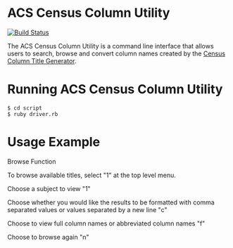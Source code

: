 # ACS Census Column Utility

[![Build Status](https://travis-ci.org/jersearls/acs-column-utility.svg?branch=master)](https://travis-ci.org/jersearls/acs-column-utility)

The ACS Census Column Utility is a command line interface that allows users to search,
browse and convert column names created by the
[Census Column Title Generator](https://github.com/jersearls/acs-census-title-generator).

# Running ACS Census Column Utility
```
$ cd script
$ ruby driver.rb

```

# Usage Example

Browse Function

To browse available titles, select "1" at the top level menu.

Choose a subject to view "1"

Choose whether you would like the results to be formatted with comma separated values
or values separated by a new line "c"

Choose to view full column names or abbreviated column names "f"

Choose to browse again "n"

```

```

